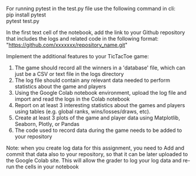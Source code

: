 For running pytest in the test.py file use the following command in cli:  
pip install pytest   
pytest test.py   


In the first text cell of the notebook, add the link to your Github repository that includes the logs and related code in the following format: "https://github.com/xxxxxxx/repository_name.git"

Implement the additional features to your TicTacToe game:

1. The game should record all the winners in a 'database' file, which can just be a CSV or text file in the logs directory
2. The log file should contain any relevant data needed to perform statistics about the game and players
3. Using the Google Colab notebook environment, upload the log file and import and read the logs in the Colab notebook
4. Report on at least 3 interesting statistics about the games and players using tables (e.g. global ranks, wins/losses/draws, etc).
5. Create at least 3 plots of the game and player data using Matplotlib, Seaborn, Plotly, or Pandas
6. The code used to record data during the game needs to be added to your repository


Note: when you create log data for this assignment, you need to Add and commit that data also to your repository, so that it can be later uploaded to the Google Colab site. This will allow the grader to log your log data and re-run the cells in your notebook
